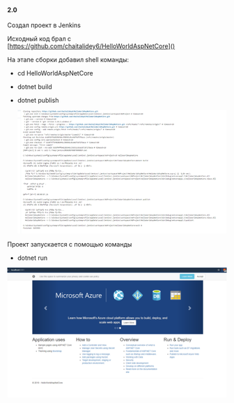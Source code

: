 ﻿#### 2.0 
Создал проект в Jenkins

Исходный код брал с [https://github.com/chaitalidey6/HelloWorldAspNetCore]()

На этапе сборки добавил shell команды:
- cd HelloWorldAspNetCore
- dotnet build 
- dotnet publish


   ![Image alt](https://github.com/allin58/DevOps/blob/master/lab-2.0/console.PNG)  


Проект запускается с помощью команды 
 - dotnet run


![Image alt](https://github.com/allin58/DevOps/blob/master/lab-2.0/example.PNG)  

